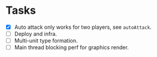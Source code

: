 Tasks
===

- [x] Auto attack only works for two players, see `autoAttack`.
- [ ] Deploy and infra.
- [ ] Multi-unit type formation.
- [ ] Main thread blocking perf for graphics render.
